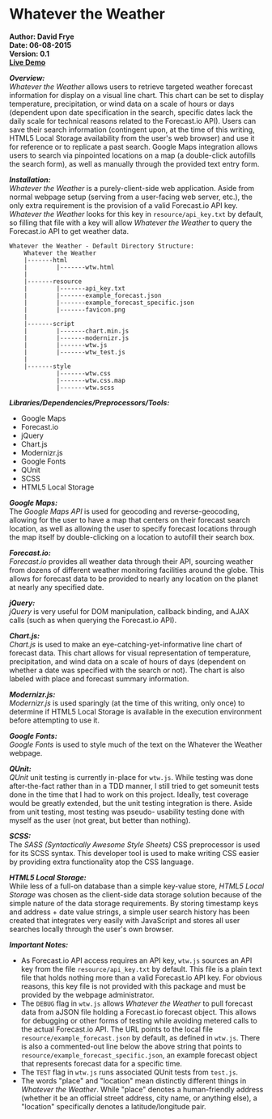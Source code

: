 Whatever the Weather
===
**Author: David Frye**  
**Date: 06-08-2015**  
**Version: 0.1**  
**[Live Demo](http://davidfrye.me/wtw/)**  

***Overview:***  
	*Whatever the Weather* allows users to retrieve targeted weather forecast 
	information for display on a visual line chart. This chart can be set 
	to display temperature, precipitation, or wind data on a scale of hours 
	or days (dependent upon date specification in the search, specific dates 
	lack the daily scale for technical reasons related to the Forecast.io 
	API). Users can save their search information (contingent upon, at the 
	time of this writing, HTML5 Local Storage availability from the user's 
	web browser) and use it for reference or to replicate a past search. 
	Google Maps integration allows users to search via pinpointed locations 
	on a map (a double-click autofills the search form), as well as manually 
	through the provided text entry form.

***Installation:***  
	*Whatever the Weather* is a purely-client-side web application. Aside from 
	normal webpage setup (serving from a user-facing web server, etc.), the 
	only extra requirement is the provision of a valid Forecast.io API key. 
	*Whatever the Weather* looks for this key in `resource/api_key.txt` by 
	default, so filling that file with a key will allow *Whatever the Weather* 
	to query the Forecast.io API to get weather data.

	Whatever the Weather - Default Directory Structure:
		Whatever the Weather
		|-------html
		|        |-------wtw.html
		|
		|-------resource
		|        |-------api_key.txt
		|        |-------example_forecast.json
		|        |-------example_forecast_specific.json
		|        |-------favicon.png
		|
		|-------script
		|        |-------chart.min.js
		|        |-------modernizr.js
		|        |-------wtw.js
		|        |-------wtw_test.js
		|
		|-------style
		         |-------wtw.css
		         |-------wtw.css.map
		         |-------wtw.scss

***Libraries/Dependencies/Preprocessors/Tools:***  
* Google Maps
* Forecast.io
* jQuery
* Chart.js
* Modernizr.js
* Google Fonts
* QUnit
* SCSS
* HTML5 Local Storage

***Google Maps:***  
The *Google Maps API* is used for geocoding and reverse-geocoding, 
allowing for the user to have a map that centers on their forecast 
search location, as well as allowing the user to specify forecast 
locations through the map itself by double-clicking on a location to 
autofill their search box.

***Forecast.io:***  
*Forecast.io* provides all weather data through their API, sourcing 
weather from dozens of different weather monitoring facilities around 
the globe. This allows for forecast data to be provided to nearly any 
location on the planet at nearly any specified date.

***jQuery:***  
*jQuery* is very useful for DOM manipulation, callback binding, and AJAX 
calls (such as when querying the Forecast.io API).

***Chart.js:***  
*Chart.js* is used to make an eye-catching-yet-informative line chart of 
forecast data. This chart allows for visual representation of 
temperature, precipitation, and wind data on a scale of hours of days 
(dependent on whether a date was specified with the search or not). The 
chart is also labeled with place and forecast summary information.

***Modernizr.js:***  
*Modernizr.js* is used sparingly (at the time of this writing, only once) 
to determine if HTML5 Local Storage is available in the execution 
environment before attempting to use it.

***Google Fonts:***  
*Google Fonts* is used to style much of the text on the Whatever the 
Weather webpage.

***QUnit:***  
*QUnit* unit testing is currently in-place for `wtw.js`. While testing was
done after-the-fact rather than in a TDD manner, I still tried to get 
someunit tests done in the time that I had to work on this project. 
Ideally, test coverage would be greatly extended, but the unit testing 
integration is there. Aside from unit testing, most testing was pseudo-
usability testing done with myself as the user (not great, but better 
than nothing).

***SCSS:***  
The *SASS (Syntactically Awesome Style Sheets)* CSS preprocessor is used 
for its SCSS syntax. This developer tool is used to make writing CSS 
easier by providing extra functionality atop the CSS language.

***HTML5 Local Storage:***  
While less of a full-on database than a simple key-value store, 
*HTML5 Local Storage* was chosen as the client-side data storage solution 
because of the simple nature of the data storage requirements. By 
storing timestamp keys and address + date value strings, a simple user 
search history has been created that integrates very easily with 
JavaScript and stores all user searches locally through the user's own 
browser.

***Important Notes:***  
* As Forecast.io API access requires an API key, `wtw.js` sources an API 
key from the file `resource/api_key.txt` by default. This file is a 
plain text file that holds nothing more than a valid Forecast.io API 
key. For obvious reasons, this key file is not provided with this 
package and must be provided by the webpage administrator.
* The `DEBUG` flag in `wtw.js` allows *Whatever the Weather* to pull forecast 
data from aJSON file holding a Forecast.io forecast object. This allows 
for debugging or other forms of testing while avoiding metered calls to 
the actual Forecast.io API. The URL points to the local file 
`resource/example_forecast.json` by default, as defined in `wtw.js`. 
There is also a commented-out line below the above string that points to 
`resource/example_forecast_specific.json`, an example forecast object 
that represents forecast data for a specific time.
* The `TEST` flag in `wtw.js` runs associated QUnit tests from `test.js`.
* The words "place" and "location" mean distinctly different things in 
*Whatever the Weather*. While "place" denotes a human-friendly address 
(whether it be an official street address, city name, or anything else), 
a "location" specifically denotes a latitude/longitude pair.